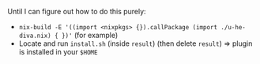 Until I can figure out how to do this purely:

* `nix-build -E '((import <nixpkgs> {}).callPackage (import ./u-he-diva.nix) { })'` (for example)
* Locate and run `install.sh` (inside `result`) (then delete `result`) => plugin is installed in your `$HOME`
